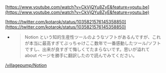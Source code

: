 
[https://www.youtube.com/watch?v=CkVjQYu8ZyE&feature=youtu.be](https://www.youtube.com/watch?v=CkVjQYu8ZyE&feature=youtu.be)


[https://twitter.com/kotarok/status/1035821576145358850](https://twitter.com/kotarok/status/1035821576145358850)
- > Notion という知的生産性ツールのようなソフトがあるんですが、これが本当に最高すぎてぶっちゃけここ数年で一番感動したツール/ソフトですし、出来が良すぎて悔しくてたまらないです。思いが溢れて about ページを勝手に翻訳したので読んでみてください。

[/villagepump/Notion](https://scrapbox.io/villagepump/Notion)
